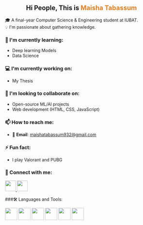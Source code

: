 <h2 align="center">
  <b>Hi People, This is <span style="color:#e67e22;">Maisha Tabassum</span></b>
</h2>

🎓 A final-year Computer Science & Engineering student at IUBAT.  
💡 I'm passionate about gathering knowledge.

### 📖 I'm currently learning:
- Deep learning Models
- Data Science

### 💻 I'm currently working on:
- My Thesis

### 🤝 I'm looking to collaborate on:
- Open-source ML/AI projects
- Web development (HTML, CSS, JavaScript)

### 📫 How to reach me:
- 📧 **Email**: maishatabassum932@gmail.com

### ⚡ Fun fact:
- I play Valorant and PUBG

### 🔗 Connect with me:

<p align="left">
  <a href="https://linkedin.com/in/your-profile" target="_blank">
    <img src="https://cdn.jsdelivr.net/gh/devicons/devicon/icons/linkedin/linkedin-original.svg" width="35"/>
  </a>
  <a href="https://www.facebook.com/share/1FvDRfzWAY/" target="_blank">
    <img src="https://cdn.jsdelivr.net/gh/devicons/devicon/icons/facebook/facebook-original.svg" width="35"/>
  </a>
</p>
###🛠 Languages and Tools:
<p align="left">
<img src="https://cdn.jsdelivr.net/gh/devicons/devicon/icons/c/c-original.svg" width="40"/>
<img src="https://cdn.jsdelivr.net/gh/devicons/devicon/icons/cplusplus/cplusplus-original.svg" width="40"/>
<img src="https://cdn.jsdelivr.net/gh/devicons/devicon/icons/csharp/csharp-original.svg" width="40"/>
<img src="https://cdn.jsdelivr.net/gh/devicons/devicon/icons/java/java-original.svg" width="40"/>
<img src="https://cdn.jsdelivr.net/gh/devicons/devicon/icons/javascript/javascript-original.svg" width="40"/>
<img src="https://cdn.jsdelivr.net/gh/devicons/devicon/icons/python/python-original.svg" width="40"/>
</p>


